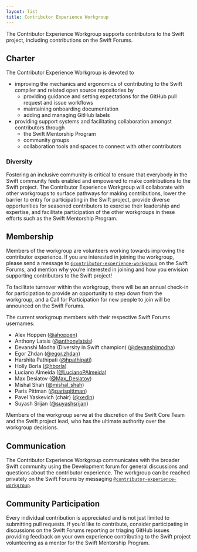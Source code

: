 ```yaml
---
layout: list
title: Contributor Experience Workgroup
---
```


The Contributor Experience Workgroup supports contributors to the Swift project, including contributions on the Swift Forums.

## Charter

The Contributor Experience Workgroup is devoted to
- improving the mechanics and ergonomics of contributing to the Swift compiler and related open source repositories by
  - providing guidance and setting expectations for the GitHub pull request and issue workflows
  - maintaining onboarding documentation
  - adding and managing GitHub labels
- providing support systems and facilitating collaboration amongst contributors through
  - the Swift Mentorship Program
  - community groups
  - collaboration tools and spaces to connect with other contributors

### Diversity

Fostering an inclusive community is critical to ensure that everybody in the Swift community feels enabled and empowered to make contributions to the Swift project. The Contributor Experience Workgroup will collaborate with other workgroups to surface pathways for making contributions, lower the barrier to entry for participating in the Swift project, provide diverse opportunities for seasoned contributors to exercise their leadership and expertise, and facilitate participation of the other workgroups in these efforts such as the Swift Mentorship Program.


## Membership
Members of the workgroup are volunteers working towards improving the contributor experience. If you are interested in joining the workgroup, please send a message to [`@contributor-experience-workgroup`](https://forums.swift.org/g/contributor-experience-workgroup) on the Swift Forums, and mention why you’re interested in joining and how you envision supporting contributors to the Swift project!

To facilitate turnover within the workgroup, there will be an annual check-in for participation to provide an opportunity to step down from the workgroup, and a Call for Participation for new people to join will be announced on the Swift Forums.

The current workgroup members with their respective Swift Forums usernames:
* Alex Hoppen ([@ahoppen](https://forums.swift.org/u/ahoppen))
* Anthony Latsis ([@anthonylatsis](https://forums.swift.org/u/anthonylatsis))
* Devanshi Modha (Diversity in Swift champion) ([@devanshimodha](https://forums.swift.org/u/devanshimodha))
* Egor Zhdan ([@egor.zhdan](https://forums.swift.org/u/egor.zhdan))
* Harshita Pathipati ([@hpathipati](https://forums.swift.org/u/hpathipati))
* Holly Borla ([@hborla](https://forums.swift.org/u/hborla))
* Luciano Almeida ([@LucianoPAlmeida](https://forums.swift.org/u/LucianoPAlmeida))
* Max Desiatov ([@Max_Desiatov](https://forums.swift.org/u/max_desiatov))
* Mishal Shah ([@mishal_shah](https://forums.swift.org/u/mishal_shah))
* Paris Pittman ([@parispittman](https://forums.swift.org/u/parispittman))
* Pavel Yaskevich (chair) ([@xedin](https://forums.swift.org/u/xedin))
* Suyash Srijan ([@suyashsrijan](https://forums.swift.org/u/suyashsrijan))

Members of the workgroup serve at the discretion of the Swift Core Team and the Swift project lead, who has the ultimate authority over the workgroup decisions.


## Communication

The Contributor Experience Workgroup communicates with the broader Swift community using the Development forum for general discussions and questions about the contributor experience. The workgroup can be reached privately on the Swift Forums by messaging [`@contributor-experience-workgroup`](https://forums.swift.org/g/contributor-experience-workgroup).

## Community Participation

Every individual contribution is appreciated and is not just limited to submitting pull requests. If you’d like to contribute, consider participating in discussions on the Swift Forums reporting or triaging GitHub issues providing feedback on your own experience contributing to the Swift project volunteering as a mentor for the Swift Mentorship Program.
